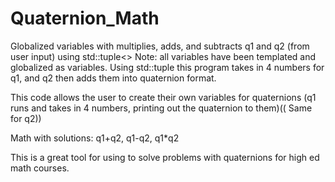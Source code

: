 # Quaternion_Math
Globalized variables with multiplies, adds, and subtracts q1 and q2 (from user input) using std::tuple&lt;>
Note: all variables have been templated and globalized as variables. Using std::tuple this program takes in 4 numbers for q1, and q2 then adds
them into quaternion format.

This code allows the user to create their own variables for quaternions 
(q1 runs and takes in 4 numbers, printing out the quaternion to them)(( Same for q2))


Math with solutions: q1+q2, q1-q2, q1*q2

This is a great tool for using to solve problems with quaternions for high ed math courses.
